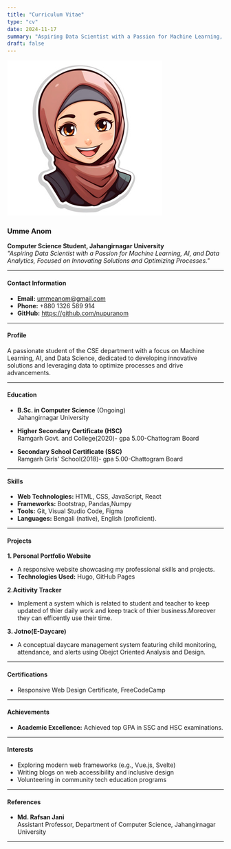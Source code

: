 ```yaml
---
title: "Curriculum Vitae"
type: "cv"
date: 2024-11-17
summary: "Aspiring Data Scientist with a Passion for Machine Learning, AI, and Data Analytics, Focused on Innovating Solutions and Optimizing Processes."
draft: false
---
```


 ![Umme Anom](./avatar.jpg)
 

### **Umme Anom** 
**Computer Science Student, Jahangirnagar University**  
_"Aspiring Data Scientist with a Passion for Machine Learning, AI, and Data Analytics, Focused on Innovating Solutions and Optimizing Processes."_  

---

#### **Contact Information**  

- **Email:** ummeanom@gmail.com
- **Phone:** +880 1326 589 914  
- **GitHub:**  https://github.com/nupuranom

---

#### **Profile**  

A passionate student of the CSE department with a focus on Machine Learning, AI, and Data Science, dedicated to developing innovative solutions and leveraging data to optimize processes and drive advancements.


---

#### **Education**  

- **B.Sc. in Computer Science** (Ongoing)  
  Jahangirnagar University  

- **Higher Secondary Certificate (HSC)**  
  Ramgarh Govt. and College(2020)-
  gpa 5.00-Chattogram Board

- **Secondary School Certificate (SSC)**  
  Ramgarh Girls' School(2018)-
  gpa 5.00-Chattogram Board

---

#### **Skills**  

- **Web Technologies:** HTML, CSS, JavaScript, React  
- **Frameworks:** Bootstrap, Pandas,Numpy  
- **Tools:** Git, Visual Studio Code, Figma  
- **Languages:** Bengali (native), English (proficient). 

---

#### **Projects**  

**1. Personal Portfolio Website**  
- A responsive website showcasing my professional skills and projects.  
- **Technologies Used:** Hugo, GitHub Pages  

**2.Acitivity Tracker**  
- Implement a system which is related to student and teacher to keep updated of thier daily work and keep track of thier business.Moreover they can efficently use their time.  

**3. Jotno(E-Daycare)**  
- A conceptual daycare management system featuring child monitoring, attendance, and alerts using Obejct Oriented Analysis and Design.

---

#### **Certifications**  
 
- Responsive Web Design Certificate, FreeCodeCamp

---

#### **Achievements**  

- **Academic Excellence:** Achieved top GPA in SSC and HSC examinations.  

---

#### **Interests**  

- Exploring modern web frameworks (e.g., Vue.js, Svelte)  
- Writing blogs on web accessibility and inclusive design  
- Volunteering in community tech education programs  

---

#### **References**  

- **Md. Rafsan Jani**  
  Assistant Professor, Department of Computer Science, Jahangirnagar University  



---
